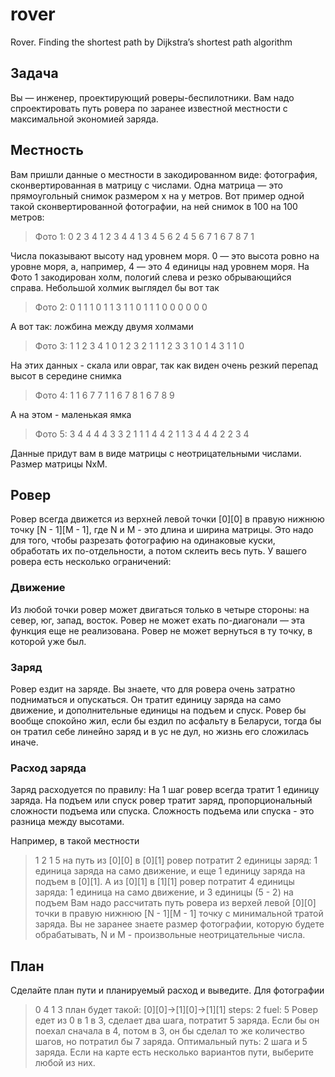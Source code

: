 # rover
Rover. Finding the shortest path by Dijkstra’s shortest path algorithm

## Задача
Вы — инженер, проектирующий роверы-беспилотники. Вам надо спроектировать путь ровера по заранее известной местности с максимальной экономией заряда.

## Местность
Вам пришли данные о местности в закодированном виде: фотография, сконвертированная в матрицу с числами. Одна матрица — это прямоугольный снимок размером х на y метров. Вот пример одной такой сконвертированной фотографии, на ней снимок в 100 на 100 метров:
> Фото 1: 
> 0 2 3 4 1
> 2 3 4 4 1
> 3 4 5 6 2
> 4 5 6 7 1
> 6 7 8 7 1

Числа показывают высоту над уровнем моря. 0 — это высота ровно на уровне моря, а, например, 4 — это 4 единицы над уровнем моря. На Фото 1 закодирован холм, пологий слева и резко обрывающийся справа.
Небольшой холмик выглядел бы вот так

> Фото 2: 
> 0 1 1 1 0
> 1 1 3 1 1
> 0 1 1 1 0
> 0 0 0 0 0

А вот так: ложбина между двумя холмами
> Фото 3: 
> 1 1 2 3 4
> 1 0 1 2 3
> 2 1 1 1 2
> 3 3 1 0 1
> 4 3 1 1 0

На этих данных - скала или овраг, так как виден очень резкий перепад высот в середине снимка
> Фото 4: 
> 1 1 6 7 7
> 1 1 6 7 8
> 1 6 7 8 9

А на этом - маленькая ямка 
> Фото 5: 
> 3 4 4 4 4 3
> 3 2 1 1 1 4
> 4 2 1 1 3 4
> 4 4 2 2 3 4

Данные придут вам в виде матрицы с неотрицательными числами. Размер матрицы NxM.

## Ровер
Ровер всегда движется из верхней левой точки [0][0] в правую нижнюю точку [N - 1][M - 1], где N и M - это длина и ширина матрицы. Это надо для того, чтобы разрезать фотографию на одинаковые куски, обработать их по-отдельности, а потом склеить весь путь.
У вашего ровера есть несколько ограничений:

### Движение
Из любой точки ровер может двигаться только в четыре стороны: на север, юг, запад, восток. Ровер не может ехать по-диагонали — эта функция еще не реализована. Ровер не может вернуться в ту точку, в которой уже был.
### Заряд
Ровер ездит на заряде. Вы знаете, что для ровера очень затратно подниматься и опускаться. Он тратит единицу заряда на само движение, и дополнительные единицы на подъем и спуск. Ровер бы вообще спокойно жил, если бы ездил по асфальту в Беларуси, тогда бы он тратил себе линейно заряд и в ус не дул, но жизнь его сложилась иначе.
### Расход заряда
Заряд расходуется по правилу:
На 1 шаг ровер всегда тратит 1 единицу заряда. На подъем или спуск ровер тратит заряд, пропорциональный сложности подъема или спуска. Сложность подъема или спуска - это разница между высотами. 


Например, в такой местности 
> 1 2
> 1 5
на путь из [0][0] в [0][1] ровер потратит 2 единицы заряд: 1 единица заряда на само движение, и еще 1 единицу заряда на подъем в [0][1]. А из [0][1] в [1][1] ровер потратит 4 единицы заряда: 1 единица на само движение, и 3 единицы (5 - 2) на подъем
Вам надо рассчитать путь ровера из верхей левой [0][0] точки в правую нижнюю [N - 1][M - 1] точку с минимальной тратой заряда.
Вы не заранее знаете размер фотографии, которую будете обрабатывать, N и M - произвольные неотрицательные числа.

## План
Сделайте план пути и планируемый расход и выведите.
Для фотографии
> 0 4
> 1 3
план будет такой:
> [0][0]->[1][0]->[1][1]
> steps: 2
> fuel: 5
Ровер едет из 0 в 1 в 3, сделает два шага, потратит 5 заряда. Если бы он поехал сначала в 4, потом в 3, он бы сделал то же количество шагов, но потратил бы 7 заряда. Оптимальный путь: 2 шага и 5 заряда.
Если на карте есть несколько вариантов пути, выберите любой из них.
